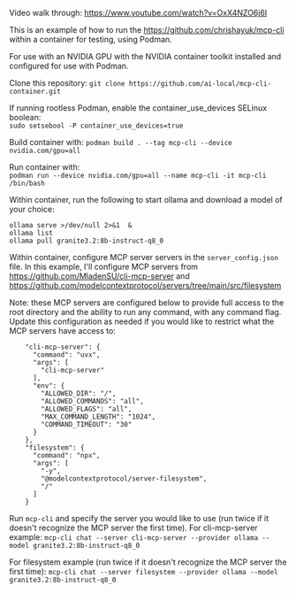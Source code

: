 Video walk through:  https://www.youtube.com/watch?v=OxX4NZO6j6I

This is an example of how to run the https://github.com/chrishayuk/mcp-cli within a container for testing, using Podman.

For use with an NVIDIA GPU with the NVIDIA container toolkit installed and configured for use with Podman.  

Clone this repository:
`git clone https://github.com/ai-local/mcp-cli-container.git`

If running rootless Podman, enable the container_use_devices SELinux boolean:  
`sudo setsebool -P container_use_devices=true`

Build container with: 
`podman build . --tag mcp-cli --device nvidia.com/gpu=all`

Run container with:   
`podman run --device nvidia.com/gpu=all --name mcp-cli -it mcp-cli /bin/bash`

Within container, run the following to start ollama and download a model of your choice:

```
ollama serve >/dev/null 2>&1  &
ollama list
ollama pull granite3.2:8b-instruct-q8_0
```

Within container, configure MCP server servers in the `server_config.json` file.  In this example, I'll configure MCP servers from https://github.com/MladenSU/cli-mcp-server and https://github.com/modelcontextprotocol/servers/tree/main/src/filesystem

Note: these MCP servers are configured below to provide full access to the root directory and the ability to run any command, with any command flag.  Update this configuration as needed if you would like to restrict what the MCP servers have access to:

```
    "cli-mcp-server": {
      "command": "uvx",
      "args": [
        "cli-mcp-server"
      ],
      "env": {
        "ALLOWED_DIR": "/",
        "ALLOWED_COMMANDS": "all",
        "ALLOWED_FLAGS": "all",
        "MAX_COMMAND_LENGTH": "1024",
        "COMMAND_TIMEOUT": "30"
      }
    },
    "filesystem": {
      "command": "npx",
      "args": [
        "-y",
        "@modelcontextprotocol/server-filesystem",
        "/"
      ]
    }
```

Run `mcp-cli` and specify the server you would like to use (run twice if it doesn't recognize the MCP server the first time).  For cli-mcp-server example:
`mcp-cli chat --server cli-mcp-server --provider ollama --model granite3.2:8b-instruct-q8_0`

For filesystem example (run twice if it doesn't recognize the MCP server the first time):
`mcp-cli chat --server filesystem --provider ollama --model granite3.2:8b-instruct-q8_0`

